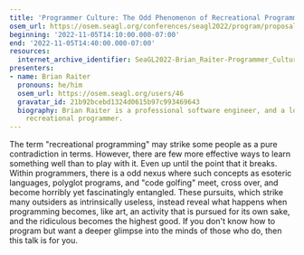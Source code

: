 ```yaml
---
title: 'Programmer Culture: The Odd Phenomenon of Recreational Programming'
osem_url: https://osem.seagl.org/conferences/seagl2022/program/proposals/896
beginning: '2022-11-05T14:10:00.000-07:00'
end: '2022-11-05T14:40:00.000-07:00'
resources:
  internet_archive_identifier: SeaGL2022-Brian_Raiter-Programmer_Culture_The_Odd_Phenomenon_of_Recreational_Programming
presenters:
- name: Brian Raiter
  pronouns: he/him
  osem_url: https://osem.seagl.org/users/46
  gravatar_id: 21b92bcebd1324d0615b97c993469643
  biography: Brian Raiter is a professional software engineer, and a long-standing
    recreational programmer.
---
```


The term "recreational programming" may strike some people as a pure contradiction in terms. However, there are few more effective ways to learn something well than to play with it. Even up until the point that it breaks. Within programmers, there is a odd nexus where such concepts as esoteric languages, polyglot programs, and "code golfing" meet, cross over, and become horribly yet fascinatingly entangled. These pursuits, which strike many outsiders as intrinsically useless, instead reveal what happens when programming becomes, like art, an activity that is pursued for its own sake, and the ridiculous becomes the highest good. If you don't know how to program but want a deeper glimpse into the minds of those who do, then this talk is for you.

